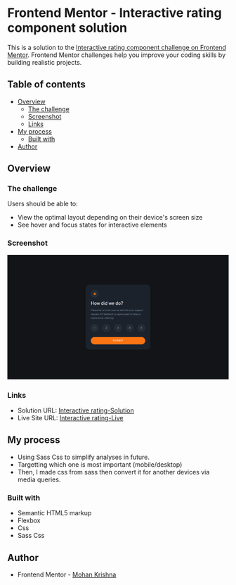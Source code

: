 # Frontend Mentor - Interactive rating component solution

This is a solution to the [Interactive rating component challenge on Frontend Mentor](https://www.frontendmentor.io/challenges/interactive-rating-component-koxpeBUmI). Frontend Mentor challenges help you improve your coding skills by building realistic projects. 

## Table of contents

- [Overview](#overview)
  - [The challenge](#the-challenge)
  - [Screenshot](#screenshot)
  - [Links](#links)
- [My process](#my-process)
  - [Built with](#built-with)
- [Author](#author)

## Overview

### The challenge

Users should be able to:

- View the optimal layout depending on their device's screen size
- See hover and focus states for interactive elements

### Screenshot

![](./screenshot.png)

### Links

- Solution URL: [Interactive rating-Solution](https://github.com/Mohan823/interactive-rating.git)
- Live Site URL: [Interactive rating-Live](https://mohan823.github.io/interactive-rating/)

## My process

- Using Sass Css to simplify analyses in future.
- Targetting which one is most important (mobile/desktop)
- Then, I made css from sass then convert it for another devices via media queries.

### Built with

- Semantic HTML5 markup
- Flexbox
- Css
- Sass Css

## Author

- Frontend Mentor - [Mohan Krishna](https://www.frontendmentor.io/profile/Mohan823)
